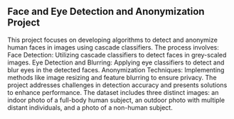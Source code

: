 ## Face and Eye Detection and Anonymization Project
This project focuses on developing algorithms to detect and anonymize human faces in images using cascade classifiers. The process involves:
Face Detection: Utilizing cascade classifiers to detect faces in grey-scaled images.
Eye Detection and Blurring: Applying eye classifiers to detect and blur eyes in the detected faces.
Anonymization Techniques: Implementing methods like image resizing and feature blurring to ensure privacy.
The project addresses challenges in detection accuracy and presents solutions to enhance performance. The dataset includes three distinct images: an indoor photo of a full-body human subject, 
an outdoor photo with multiple distant individuals, and a photo of a non-human subject.
